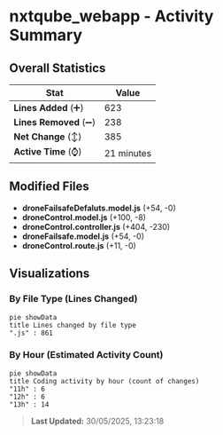 # nxtqube_webapp - Activity Summary 

## Overall Statistics

| Stat                   | Value                                                             |
| ---------------------- | ----------------------------------------------------------------- |
| **Lines Added** (➕)   | 623                                          |
| **Lines Removed** (➖) | 238                                        |
| **Net Change** (↕)    | 385                |
| **Active Time** (⌚)   | 21 minutes |


## Modified Files
- **droneFailsafeDefaluts.model.js** (+54, -0)
- **droneControl.model.js** (+100, -8)
- **droneControl.controller.js** (+404, -230)
- **droneFailsafe.model.js** (+54, -0)
- **droneControl.route.js** (+11, -0)

## Visualizations

### By File Type (Lines Changed)

```mermaid
pie showData
title Lines changed by file type
".js" : 861
```

### By Hour (Estimated Activity Count)

```mermaid
pie showData
title Coding activity by hour (count of changes)
"11h" : 6
"12h" : 6
"13h" : 14
```


> **Last Updated:** 30/05/2025, 13:23:18